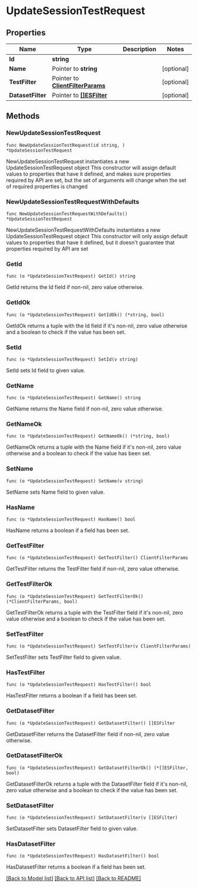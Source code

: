 # UpdateSessionTestRequest

## Properties

Name | Type | Description | Notes
------------ | ------------- | ------------- | -------------
**Id** | **string** |  | 
**Name** | Pointer to **string** |  | [optional] 
**TestFilter** | Pointer to [**ClientFilterParams**](ClientFilterParams.md) |  | [optional] 
**DatasetFilter** | Pointer to [**[]ESFilter**](ESFilter.md) |  | [optional] 

## Methods

### NewUpdateSessionTestRequest

`func NewUpdateSessionTestRequest(id string, ) *UpdateSessionTestRequest`

NewUpdateSessionTestRequest instantiates a new UpdateSessionTestRequest object
This constructor will assign default values to properties that have it defined,
and makes sure properties required by API are set, but the set of arguments
will change when the set of required properties is changed

### NewUpdateSessionTestRequestWithDefaults

`func NewUpdateSessionTestRequestWithDefaults() *UpdateSessionTestRequest`

NewUpdateSessionTestRequestWithDefaults instantiates a new UpdateSessionTestRequest object
This constructor will only assign default values to properties that have it defined,
but it doesn't guarantee that properties required by API are set

### GetId

`func (o *UpdateSessionTestRequest) GetId() string`

GetId returns the Id field if non-nil, zero value otherwise.

### GetIdOk

`func (o *UpdateSessionTestRequest) GetIdOk() (*string, bool)`

GetIdOk returns a tuple with the Id field if it's non-nil, zero value otherwise
and a boolean to check if the value has been set.

### SetId

`func (o *UpdateSessionTestRequest) SetId(v string)`

SetId sets Id field to given value.


### GetName

`func (o *UpdateSessionTestRequest) GetName() string`

GetName returns the Name field if non-nil, zero value otherwise.

### GetNameOk

`func (o *UpdateSessionTestRequest) GetNameOk() (*string, bool)`

GetNameOk returns a tuple with the Name field if it's non-nil, zero value otherwise
and a boolean to check if the value has been set.

### SetName

`func (o *UpdateSessionTestRequest) SetName(v string)`

SetName sets Name field to given value.

### HasName

`func (o *UpdateSessionTestRequest) HasName() bool`

HasName returns a boolean if a field has been set.

### GetTestFilter

`func (o *UpdateSessionTestRequest) GetTestFilter() ClientFilterParams`

GetTestFilter returns the TestFilter field if non-nil, zero value otherwise.

### GetTestFilterOk

`func (o *UpdateSessionTestRequest) GetTestFilterOk() (*ClientFilterParams, bool)`

GetTestFilterOk returns a tuple with the TestFilter field if it's non-nil, zero value otherwise
and a boolean to check if the value has been set.

### SetTestFilter

`func (o *UpdateSessionTestRequest) SetTestFilter(v ClientFilterParams)`

SetTestFilter sets TestFilter field to given value.

### HasTestFilter

`func (o *UpdateSessionTestRequest) HasTestFilter() bool`

HasTestFilter returns a boolean if a field has been set.

### GetDatasetFilter

`func (o *UpdateSessionTestRequest) GetDatasetFilter() []ESFilter`

GetDatasetFilter returns the DatasetFilter field if non-nil, zero value otherwise.

### GetDatasetFilterOk

`func (o *UpdateSessionTestRequest) GetDatasetFilterOk() (*[]ESFilter, bool)`

GetDatasetFilterOk returns a tuple with the DatasetFilter field if it's non-nil, zero value otherwise
and a boolean to check if the value has been set.

### SetDatasetFilter

`func (o *UpdateSessionTestRequest) SetDatasetFilter(v []ESFilter)`

SetDatasetFilter sets DatasetFilter field to given value.

### HasDatasetFilter

`func (o *UpdateSessionTestRequest) HasDatasetFilter() bool`

HasDatasetFilter returns a boolean if a field has been set.


[[Back to Model list]](../README.md#documentation-for-models) [[Back to API list]](../README.md#documentation-for-api-endpoints) [[Back to README]](../README.md)


